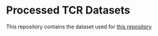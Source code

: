 # Processed TCR Datasets

This repository contains the dataset used for [this repository](https://github.com/yiminghuang47/tcr-epitope-binding-research/tree/main)
